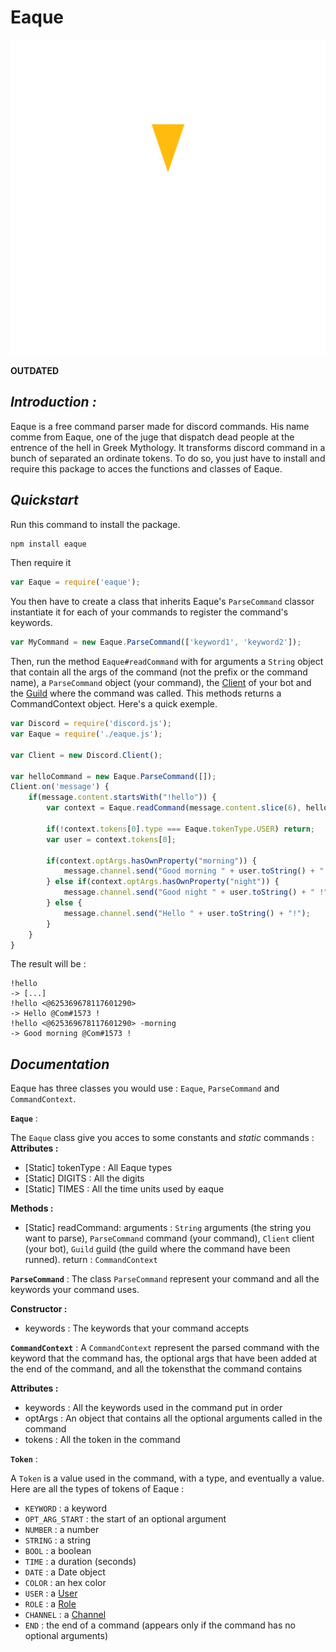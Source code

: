 # Eaque

<img src='https://github.com/Comdec35000/Eaque/blob/main/assets/logo_white.svg'>

**OUTDATED**

## *Introduction :*

Eaque is a free command parser made for discord commands.
His name comme from Eaque, one of the juge that dispatch dead people at the entrence of the hell in Greek Mythology.
It transforms discord command in a bunch of separated an ordinate tokens. To do so, you just have to install and require this package to acces the functions and classes of Eaque.

## *Quickstart*

Run this command to install the package.
```sh
npm install eaque
```
Then require it
```js
var Eaque = require('eaque');
```
You then have to create a class that inherits Eaque's `ParseCommand` classor instantiate it for each of your commands to register the command's keywords.
```js
var MyCommand = new Eaque.ParseCommand(['keyword1', 'keyword2']);
```

Then, run the method `Eaque#readCommand` with for arguments a `String` object that contain all the args of the command (not the prefix or  the command name), a `ParseCommand` object (your command), the [Client](https://discord.js.org/#/docs/main/stable/class/Client) of your bot and the [Guild](https://discord.js.org/#/docs/main/stable/class/Guild) where the command was called. This methods returns a CommandContext object.
Here's a quick exemple.

```js
var Discord = require('discord.js');
var Eaque = require('./eaque.js');

var Client = new Discord.Client();

var helloCommand = new Eaque.ParseCommand([]);
Client.on('message') {
    if(message.content.startsWith("!hello")) {
        var context = Eaque.readCommand(message.content.slice(6), helloCommand, Client, message.guild);
        
        if(!context.tokens[0].type === Eaque.tokenType.USER) return;
        var user = context.tokens[0];
        
        if(context.optArgs.hasOwnProperty("morning")) {
            message.channel.send("Good morning " + user.toString() + " !");
        } else if(context.optArgs.hasOwnProperty("night")) {
            message.channel.send("Good night " + user.toString() + " !");
        } else {
            message.channel.send("Hello " + user.toString() + "!");
        }
    }
}
```
The result will be :
```
!hello
-> [...]
!hello <@625369678117601290>
-> Hello @Com#1573 !
!hello <@625369678117601290> -morning
-> Good morning @Com#1573 !
```


## *Documentation*


Eaque has three classes you would use : `Eaque`, `ParseCommand` and `CommandContext`.



**`Eaque`** :

The `Eaque` class give you acces to some constants and *static* commands :
 **Attributes :** 
 
 - [Static] tokenType : All Eaque types
 - [Static] DIGITS : All the digits
 - [Static] TIMES : All the time units used by eaque

 **Methods :**
 
 - [Static] readCommand: 
 arguments : `String` arguments (the string you want to parse), `ParseCommand` command (your command), `Client` client (your bot), `Guild` guild (the guild where the command have been runned).
 return : `CommandContext`



**`ParseCommand`** :
The class `ParseCommand` represent your command and all the keywords your command uses.

 **Constructor :** 
 
 - keywords : The keywords that your command accepts



**`CommandContext`** :
A `CommandContext` represent the parsed command with the keyword that the command has, the optional args that have been added at the end of the command, and all the tokensthat the command contains

 **Attributes :** 
 
 - keywords : All the keywords used in the command put in order
 - optArgs : An object that contains all the optional arguments called in the command
 - tokens : All the token in the command



**`Token`** :

A `Token` is a value used in the command, with a type, and eventually a value. Here are all the types of tokens of Eaque :
+ `KEYWORD` : a keyword
+ `OPT_ARG_START` : the start of an optional argument
+ `NUMBER` : a number
+ `STRING` : a string
+ `BOOL` : a boolean
+ `TIME` : a duration (seconds)
+ `DATE` : a Date object
+ `COLOR` : an hex color
+ `USER` : a [User](https://discord.js.org/#/docs/main/stable/class/User)
+ `ROLE` : a [Role](https://discord.js.org/#/docs/main/stable/class/Role)
+ `CHANNEL` : a [Channel](https://discord.js.org/#/docs/main/stable/class/Channel)
+ `END` : the end of a command (appears only if the command has no optional arguments)
